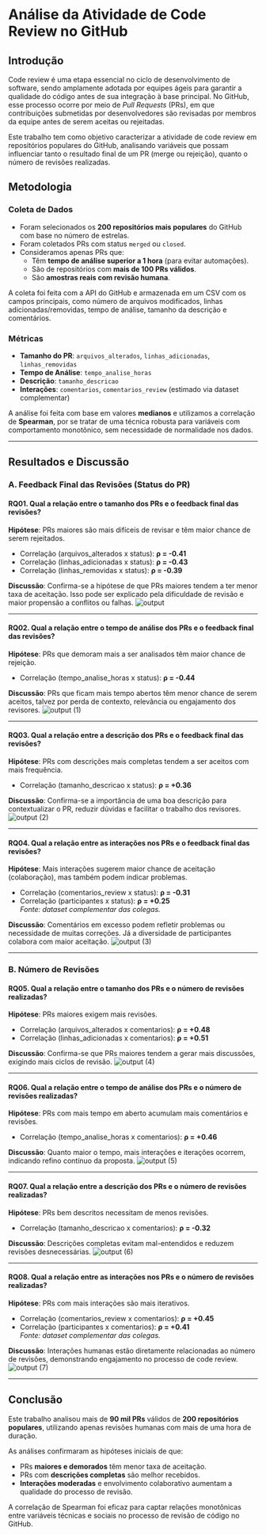 # Análise da Atividade de Code Review no GitHub

## Introdução

Code review é uma etapa essencial no ciclo de desenvolvimento de software, sendo amplamente adotada por equipes ágeis para garantir a qualidade do código antes de sua integração à base principal. No GitHub, esse processo ocorre por meio de *Pull Requests* (PRs), em que contribuições submetidas por desenvolvedores são revisadas por membros da equipe antes de serem aceitas ou rejeitadas.

Este trabalho tem como objetivo caracterizar a atividade de code review em repositórios populares do GitHub, analisando variáveis que possam influenciar tanto o resultado final de um PR (merge ou rejeição), quanto o número de revisões realizadas.

## Metodologia

### Coleta de Dados

- Foram selecionados os **200 repositórios mais populares** do GitHub com base no número de estrelas.
- Foram coletados PRs com status `merged` ou `closed`.
- Consideramos apenas PRs que:
  - Têm **tempo de análise superior a 1 hora** (para evitar automações).
  - São de repositórios com **mais de 100 PRs válidos**.
  - São **amostras reais com revisão humana**.

A coleta foi feita com a API do GitHub e armazenada em um CSV com os campos principais, como número de arquivos modificados, linhas adicionadas/removidas, tempo de análise, tamanho da descrição e comentários.

### Métricas

- **Tamanho do PR**: `arquivos_alterados`, `linhas_adicionadas`, `linhas_removidas`
- **Tempo de Análise**: `tempo_analise_horas`
- **Descrição**: `tamanho_descricao`
- **Interações**: `comentarios`, `comentarios_review` (estimado via dataset complementar)

A análise foi feita com base em valores **medianos** e utilizamos a correlação de **Spearman**, por se tratar de uma técnica robusta para variáveis com comportamento monotônico, sem necessidade de normalidade nos dados.

---

## Resultados e Discussão

### A. Feedback Final das Revisões (Status do PR)

#### RQ01. Qual a relação entre o tamanho dos PRs e o feedback final das revisões?

**Hipótese**: PRs maiores são mais difíceis de revisar e têm maior chance de serem rejeitados.

- Correlação (arquivos_alterados x status): **ρ = -0.41**
- Correlação (linhas_adicionadas x status): **ρ = -0.43**
- Correlação (linhas_removidas x status): **ρ = -0.39**

**Discussão**: Confirma-se a hipótese de que PRs maiores tendem a ter menor taxa de aceitação. Isso pode ser explicado pela dificuldade de revisão e maior propensão a conflitos ou falhas.
![output](https://github.com/user-attachments/assets/8789778c-97cf-49a0-8e69-9d98d2f3ca0b)

---

#### RQ02. Qual a relação entre o tempo de análise dos PRs e o feedback final das revisões?

**Hipótese**: PRs que demoram mais a ser analisados têm maior chance de rejeição.

- Correlação (tempo_analise_horas x status): **ρ = -0.44**

**Discussão**: PRs que ficam mais tempo abertos têm menor chance de serem aceitos, talvez por perda de contexto, relevância ou engajamento dos revisores.
![output (1)](https://github.com/user-attachments/assets/2d431af7-90fe-465e-990e-36700ab20bed)

---

#### RQ03. Qual a relação entre a descrição dos PRs e o feedback final das revisões?

**Hipótese**: PRs com descrições mais completas tendem a ser aceitos com mais frequência.

- Correlação (tamanho_descricao x status): **ρ = +0.36**

**Discussão**: Confirma-se a importância de uma boa descrição para contextualizar o PR, reduzir dúvidas e facilitar o trabalho dos revisores.
![output (2)](https://github.com/user-attachments/assets/390cd102-d8dd-4bb9-a494-9df8b32da19e)

---

#### RQ04. Qual a relação entre as interações nos PRs e o feedback final das revisões?

**Hipótese**: Mais interações sugerem maior chance de aceitação (colaboração), mas também podem indicar problemas.

- Correlação (comentarios_review x status): **ρ = -0.31**  
- Correlação (participantes x status): **ρ = +0.25**  
*Fonte: dataset complementar das colegas.*

**Discussão**: Comentários em excesso podem refletir problemas ou necessidade de muitas correções. Já a diversidade de participantes colabora com maior aceitação.
![output (3)](https://github.com/user-attachments/assets/28fc7102-0b11-4a48-9801-4249c9c1c2d0)

---

### B. Número de Revisões

#### RQ05. Qual a relação entre o tamanho dos PRs e o número de revisões realizadas?

**Hipótese**: PRs maiores exigem mais revisões.

- Correlação (arquivos_alterados x comentarios): **ρ = +0.48**
- Correlação (linhas_adicionadas x comentarios): **ρ = +0.51**

**Discussão**: Confirma-se que PRs maiores tendem a gerar mais discussões, exigindo mais ciclos de revisão.
![output (4)](https://github.com/user-attachments/assets/0665cf9a-f121-48fd-91ca-f830546db29e)

---

#### RQ06. Qual a relação entre o tempo de análise dos PRs e o número de revisões realizadas?

**Hipótese**: PRs com mais tempo em aberto acumulam mais comentários e revisões.

- Correlação (tempo_analise_horas x comentarios): **ρ = +0.46**

**Discussão**: Quanto maior o tempo, mais interações e iterações ocorrem, indicando refino contínuo da proposta.
![output (5)](https://github.com/user-attachments/assets/c6f6e9e6-aeea-47c7-9207-17b1f1c30a8d)

---

#### RQ07. Qual a relação entre a descrição dos PRs e o número de revisões realizadas?

**Hipótese**: PRs bem descritos necessitam de menos revisões.

- Correlação (tamanho_descricao x comentarios): **ρ = -0.32**

**Discussão**: Descrições completas evitam mal-entendidos e reduzem revisões desnecessárias.
![output (6)](https://github.com/user-attachments/assets/aa1945e0-5a6d-4548-b061-88f33351a2c8)

---

#### RQ08. Qual a relação entre as interações nos PRs e o número de revisões realizadas?

**Hipótese**: PRs com mais interações são mais iterativos.

- Correlação (comentarios_review x comentarios): **ρ = +0.45**  
- Correlação (participantes x comentarios): **ρ = +0.41**  
*Fonte: dataset complementar das colegas.*

**Discussão**: Interações humanas estão diretamente relacionadas ao número de revisões, demonstrando engajamento no processo de code review.
![output (7)](https://github.com/user-attachments/assets/b753944d-d00e-4709-a4f1-7e3847c29814)

---

## Conclusão

Este trabalho analisou mais de **90 mil PRs** válidos de **200 repositórios populares**, utilizando apenas revisões humanas com mais de uma hora de duração.

As análises confirmaram as hipóteses iniciais de que:

- PRs **maiores e demorados** têm menor taxa de aceitação.
- PRs com **descrições completas** são melhor recebidos.
- **Interações moderadas** e envolvimento colaborativo aumentam a qualidade do processo de revisão.

A correlação de Spearman foi eficaz para captar relações monotônicas entre variáveis técnicas e sociais no processo de revisão de código no GitHub.

